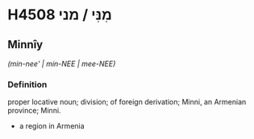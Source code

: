 # H4508 מִנִּי / מני

## Minnîy

_(min-nee' | min-NEE | mee-NEE)_

### Definition

proper locative noun; division; of foreign derivation; Minni, an Armenian province; Minni.

- a region in Armenia
